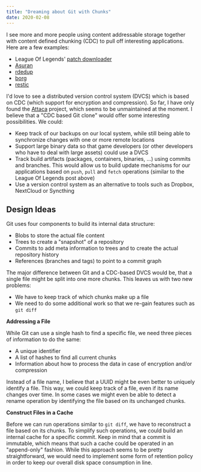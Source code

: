 ```yaml
---
title: "Dreaming about Git with Chunks"
date: 2020-02-08
---
```


I see more and more people using content addressable storage together with
content defined chunking (CDC) to pull off interesting applications. Here are a
few examples:

- League Of Legends' [patch downloader](https://technology.riotgames.com/news/supercharging-data-delivery-new-league-patcher)
- [Asuran](https://gitlab.com/asuran-rs/libasuran)
- [rdedup](https://github.com/dpc/rdedup/)
- [borg](https://www.borgbackup.org/)
- [restic](https://restic.net/)

I'd love to see a distributed version control system (DVCS) which is based on
CDC (which support for encryption and compression). So far, I have only found
the [Attaca](https://sdleffler.github.io/) project, which seems to be
unmaintained at the moment. I believe that a "CDC based Git clone" would offer
some interesting possibilities. We could:

- Keep track of our backups on our local system, while still being able to
  synchronize changes with one or more remote locations
- Support large binary data so that game developers (or other developers who
  have to deal with large assets) could use a DVCS
- Track build artifacts (packages, containers, binaries, ...) using commits and
  branches. This would allow us to build update mechanisms for our applications
  based on `push`, `pull` and `fetch` operations (similar to the League Of
  Legends post above)
- Use a version control system as an alternative to tools such as Dropbox,
  NextCloud or Syncthing

## Design Ideas

Git uses four components to build its internal data structure:

- Blobs to store the actual file content
- Trees to create a "snapshot" of a repository
- Commits to add meta information to trees and to create the actual repository
  history
- References (branches and tags) to point to a commit graph

The major difference between Git and a CDC-based DVCS would be, that a single
file might be split into one more chunks. This leaves us with two new problems:

- We have to keep track of which chunks make up a file
- We need to do some additional work so that we re-gain features such as `git diff`

**Addressing a File**

While Git can use a single hash to find a specific file, we need three pieces of
information to do the same:

- A unique identifier
- A list of hashes to find all current chunks
- Information about how to process the data in case of encryption and/or
  compression

Instead of a file name, I believe that a UUID might be even better to uniquely
identify a file. This way, we could keep track of a file, even if its name
changes over time. In some cases we might even be able to detect a rename
operation by identifying the file based on its unchanged chunks.

**Construct Files in a Cache**

Before we can run operations similar to `git diff`, we have to reconstruct a
file based on its chunks. To simplify such operations, we could build an
internal cache for a specific commit. Keep in mind that a commit is immutable,
which means that such a cache could be operated in an "append-only" fashion.
While this approach seems to be pretty straightforward, we would need to
implement some form of retention policy in order to keep our overall disk space
consumption in line.
